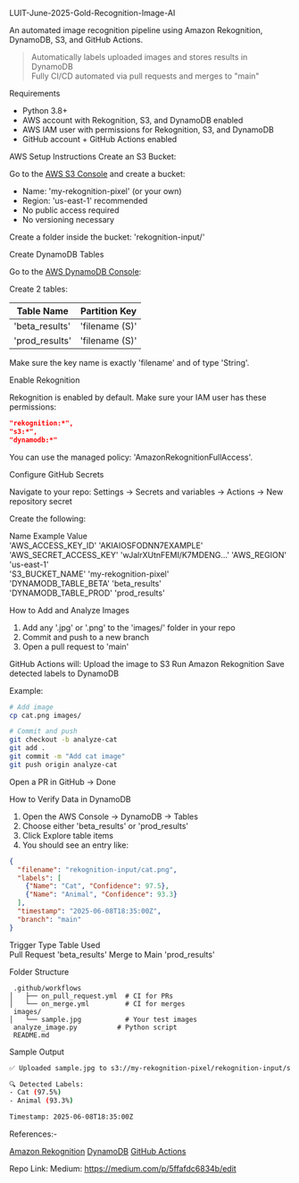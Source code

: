 LUIT-June-2025-Gold-Recognition-Image-AI

An automated image recognition pipeline using Amazon Rekognition, DynamoDB, S3, and GitHub Actions.
> Automatically labels uploaded images and stores results in DynamoDB  
> Fully CI/CD automated via pull requests and merges to "main"


Requirements
- Python 3.8+
- AWS account with Rekognition, S3, and DynamoDB enabled
- AWS IAM user with permissions for Rekognition, S3, and DynamoDB
- GitHub account + GitHub Actions enabled


AWS Setup Instructions
Create an S3 Bucket:

Go to the [AWS S3 Console](https://s3.console.aws.amazon.com/s3/home) and create a bucket:

- Name: 'my-rekognition-pixel' (or your own)
- Region: 'us-east-1' recommended
- No public access required
- No versioning necessary

Create a folder inside the bucket: 'rekognition-input/'


Create DynamoDB Tables

Go to the [AWS DynamoDB Console](https://console.aws.amazon.com/dynamodb/home):

Create 2 tables:

| Table Name     | Partition Key   |
|----------------|-----------------|
| 'beta_results' | 'filename (S)'  |
| 'prod_results' | 'filename (S)'  |

Make sure the key name is exactly 'filename' and of type 'String'.


Enable Rekognition

Rekognition is enabled by default. Make sure your IAM user has these permissions:

```json
"rekognition:*",
"s3:*",
"dynamodb:*"
````


You can use the managed policy: 'AmazonRekognitionFullAccess'.


Configure GitHub Secrets

Navigate to your repo:
Settings → Secrets and variables → Actions → New repository secret

Create the following:

 Name                     Example Value              
 'AWS_ACCESS_KEY_ID'      'AKIAIOSFODNN7EXAMPLE'     
 'AWS_SECRET_ACCESS_KEY'  'wJalrXUtnFEMI/K7MDENG...' 
 'AWS_REGION'             'us-east-1'                
 'S3_BUCKET_NAME'         'my-rekognition-pixel'     
 'DYNAMODB_TABLE_BETA'    'beta_results'             
 'DYNAMODB_TABLE_PROD'    'prod_results'             



How to Add and Analyze Images

1. Add any '.jpg' or '.png' to the 'images/' folder in your repo
2. Commit and push to a new branch
3. Open a pull request to 'main'

GitHub Actions will:
Upload the image to S3
Run Amazon Rekognition
Save detected labels to DynamoDB

Example:

```bash
# Add image
cp cat.png images/

# Commit and push
git checkout -b analyze-cat
git add .
git commit -m "Add cat image"
git push origin analyze-cat
```

Open a PR in GitHub → Done


How to Verify Data in DynamoDB

1. Open the AWS Console → DynamoDB → Tables
2. Choose either 'beta_results' or 'prod_results'
3. Click Explore table items
4. You should see an entry like:

```json
{
  "filename": "rekognition-input/cat.png",
  "labels": [
    {"Name": "Cat", "Confidence": 97.5},
    {"Name": "Animal", "Confidence": 93.3}
  ],
  "timestamp": "2025-06-08T18:35:00Z",
  "branch": "main"
}
```

Trigger Type  Table Used    
Pull Request   'beta_results' 
Merge to Main  'prod_results' 



Folder Structure

```
 .github/workflows
│   ├── on_pull_request.yml  # CI for PRs
│   └── on_merge.yml         # CI for merges
 images/
│   └── sample.jpg           # Your test images
 analyze_image.py          # Python script
 README.md
```


Sample Output

```bash
✅ Uploaded sample.jpg to s3://my-rekognition-pixel/rekognition-input/sample.jpg

🔍 Detected Labels:
- Cat (97.5%)
- Animal (93.3%)

Timestamp: 2025-06-08T18:35:00Z
```


References:-

[Amazon Rekognition](https://docs.aws.amazon.com/rekognition/)
[DynamoDB](https://docs.aws.amazon.com/dynamodb/)
[GitHub Actions](https://docs.github.com/en/actions)





Repo Link:
Medium: https://medium.com/p/5ffafdc6834b/edit


